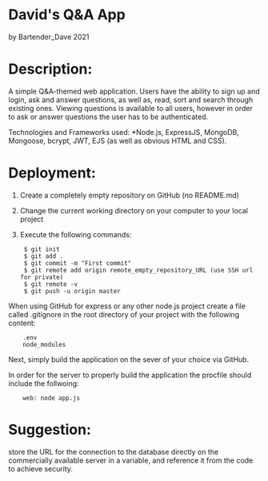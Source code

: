 # David's Q&A App 
by Bartender_Dave 
2021

# Description:
A simple Q&A-themed web application. Users have the ability to sign up and login, ask and answer questions, as well as, read, sort and search through existing ones. Viewing questions is available to all users, however in order to ask or answer questions the user has to be authenticated.

Technologies and Frameworks used: *Node.js, ExpressJS, MongoDB, Mongoose, bcrypt, JWT, EJS (as well as obvious HTML and CSS).

# Deployment:

1. Create a completely empty repository on GitHub (no README.md)
2. Change the current working directory on your computer to your local project
3. Execute the following commands:
        
        $ git init
        $ git add .
        $ git commit -m "First commit"
        $ git remote add origin remote_empty_repository_URL (use SSH url for private)
        $ git remote -v
        $ git push -u origin master

When using GitHub for express or any other node.js project create a file called .gitignore in the root directory of your project with the following content:
    
        .env
        node_modules
    
Next, simply build the application on the sever of your choice via GitHub.

In order for the server to properly build the application the procfile should include the follwoing:

        web: node app.js
    
# Suggestion: 
store the URL for the connection to the database directly on the commercially available server in a variable, and reference it from the code to achieve security.
